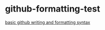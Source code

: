 # github-formatting-test

[basic github writing and formatting syntax](https://help.github.com/articles/basic-writing-and-formatting-syntax/)
